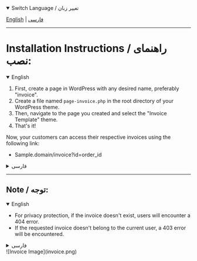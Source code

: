 <!-- Switch Option -->
<details open>
<summary>Switch Language / تغییر زبان</summary>

[English](#english) | [فارسی](#فارسی)
</details>

---

# Installation Instructions / راهنمای نصب:

<details open>
<summary id="english">English</summary>

1. First, create a page in WordPress with any desired name, preferably "invoice".
2. Create a file named `page-invoice.php` in the root directory of your WordPress theme.
3. Then, navigate to the page you created and select the "Invoice Template" theme.
4. That's it!

Now, your customers can access their respective invoices using the following link:
- Sample.domain/invoice?id=order_id

</details>

<details>
<summary id="فارسی">فارسی</summary>

1. ابتدا یک صفحه در وردپرس با هر نام دلخواهی، ترجیحاً "فاکتور"، ایجاد کنید.
2. یک فایل با نام `page-invoice.php` در دایرکتوری اصلی قالب وردپرس خود ایجاد کنید.
3. سپس وارد صفحه‌ای که ساختید شده و قالب "Invoice Template" را انتخاب کنید.
4. تمام!

حالا مشتریان شما می‌توانند با استفاده از لینک زیر به فاکتور متعلق به خودشان دسترسی داشته باشند:
- Sample.domain/invoice?id=order_id

</details>

---

## Note / توجه:

<details open>
<summary id="english">English</summary>

- For privacy protection, if the invoice doesn't exist, users will encounter a 404 error.
- If the requested invoice doesn't belong to the current user, a 403 error will be encountered.

</details>

<details>
<summary id="فارسی">فارسی</summary>

- برای حفظ حریم خصوصی، در صورت عدم وجود فاکتور، کاربران با یک خطای 404 مواجه خواهند شد.
- اگر فاکتور درخواستی به کاربر فعلی تعلق نداشته باشد، با یک خطای 403 مواجه خواهند شد.

</details>
![Invoice Image](invoice.png)
